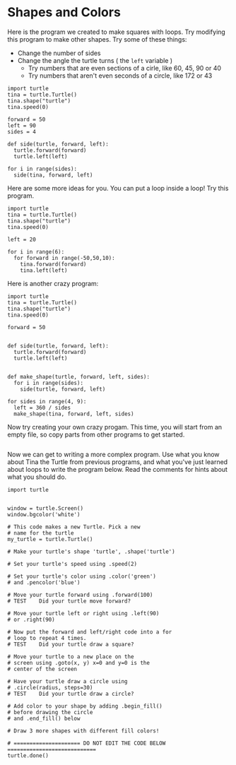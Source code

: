 # Shapes and Colors

Here is the program we created to make squares with loops. Try modifying this 
program to make other shapes. Try some of these things:

* Change the number of sides
* Change the angle the turtle turns ( the `left` variable )
  * Try numbers that are even sections of a cirle, like 60, 45, 90 or 40
  * Try numbers that aren't even seconds of a circle, like 172 or 43


```python.run
import turtle 
tina = turtle.Turtle()
tina.shape("turtle")
tina.speed(0)

forward = 50
left = 90
sides = 4

def side(turtle, forward, left):
  turtle.forward(forward)
  turtle.left(left)

for i in range(sides):
  side(tina, forward, left)
```

Here are some more ideas for you. You can put a loop inside a loop! Try this
program. 

```python.run
import turtle
tina = turtle.Turtle()
tina.shape("turtle")
tina.speed(0)

left = 20

for i in range(6):
  for forward in range(-50,50,10):
    tina.forward(forward)
    tina.left(left)
```

Here is another crazy program: 


```python.run
import turtle
tina = turtle.Turtle()
tina.shape("turtle")
tina.speed(0)

forward = 50


def side(turtle, forward, left):
  turtle.forward(forward)
  turtle.left(left)


def make_shape(turtle, forward, left, sides):
  for i in range(sides):
    side(turtle, forward, left)

for sides in range(4, 9):
  left = 360 / sides
  make_shape(tina, forward, left, sides)
```

Now try creating your own crazy progam. This time, you will start from an empty
file, so copy parts from other programs to get started. 

```python.run:height='600'

```


Now we can get to writing a more complex program. Use what you know about Tina the Turtle from previous programs, and what you've just learned about loops to write the program below. Read the comments for hints about what you should do. 

```python.run
import turtle


window = turtle.Screen()
window.bgcolor('white')

# This code makes a new Turtle. Pick a new 
# name for the turtle
my_turtle = turtle.Turtle()

# Make your turtle's shape 'turtle', .shape('turtle')

# Set your turtle's speed using .speed(2)

# Set your turtle's color using .color('green') 
# and .pencolor('blue')

# Move your turtle forward using .forward(100)
# TEST    Did your turtle move forward?

# Move your turtle left or right using .left(90) 
# or .right(90)

# Now put the forward and left/right code into a for 
# loop to repeat 4 times.
# TEST    Did your turtle draw a square?

# Move your turtle to a new place on the 
# screen using .goto(x, y) x=0 and y=0 is the 
# center of the screen

# Have your turtle draw a circle using 
# .circle(radius, steps=30)
# TEST    Did your turtle draw a circle?

# Add color to your shape by adding .begin_fill() 
# before drawing the circle
# and .end_fill() below

# Draw 3 more shapes with different fill colors!

# ===================== DO NOT EDIT THE CODE BELOW ============================
turtle.done()
```



